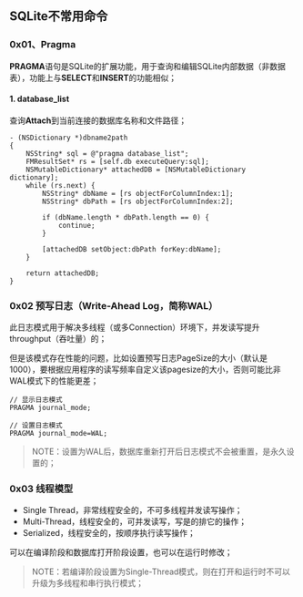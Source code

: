 ## SQLite不常用命令

### 0x01、Pragma

**PRAGMA**语句是SQLite的扩展功能，用于查询和编辑SQLite内部数据（非数据表），功能上与**SELECT**和**INSERT**的功能相似；

#### 1. database_list

查询**Attach**到当前连接的数据库名称和文件路径；

```
- (NSDictionary *)dbname2path
{
    NSString* sql = @"pragma database_list";
    FMResultSet* rs = [self.db executeQuery:sql];
    NSMutableDictionary* attachedDB = [NSMutableDictionary dictionary];
    while (rs.next) {
        NSString* dbName = [rs objectForColumnIndex:1];
        NSString* dbPath = [rs objectForColumnIndex:2];
        
        if (dbName.length * dbPath.length == 0) {
            continue;
        }
        
        [attachedDB setObject:dbPath forKey:dbName];
    }
    
    return attachedDB;
}
```

### 0x02 预写日志（Write-Ahead Log，简称WAL）

此日志模式用于解决多线程（或多Connection）环境下，并发读写提升throughput（吞吐量）的；

但是该模式存在性能的问题，比如设置预写日志PageSize的大小（默认是1000），要根据应用程序的读写频率自定义该pagesize的大小，否则可能比非WAL模式下的性能更差；

```
// 显示日志模式
PRAGMA journal_mode;

// 设置日志模式
PRAGMA journal_mode=WAL;
```

> NOTE：设置为WAL后，数据库重新打开后日志模式不会被重置，是永久设置的；

### 0x03 线程模型

- Single Thread，非常线程安全的，不可多线程并发读写操作；
- Multi-Thread，线程安全的，可并发读写，写是的排它的操作；
- Serialized，线程安全的，按顺序执行读写操作；

可以在编译阶段和数据库打开阶段设置，也可以在运行时修改；

> NOTE：若编译阶段设置为Single-Thread模式，则在打开和运行时不可以升级为多线程和串行执行模式；